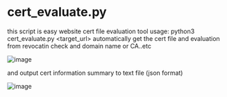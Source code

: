 #  cert_evaluate.py

this script is easy website cert file evaluation tool
usage: python3 cert_evaluate.py <target_url>
automatically get the cert file and evaluation from revocatin check and domain name or CA..etc

![image](https://github.com/user-attachments/assets/f16a4f7f-f6c8-45db-81b0-e6ab1bad2e1e)

and output cert information summary to text file (json format)

![image](https://github.com/user-attachments/assets/3073d95f-c8a1-48a7-8b63-658c4bb02cf8)
